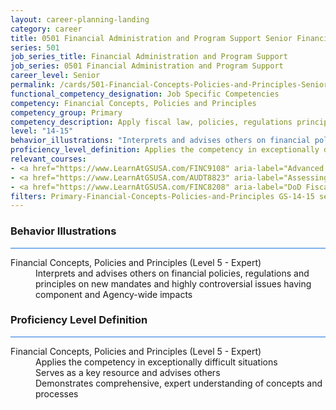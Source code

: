 ```yaml
---
layout: career-planning-landing
category: career
title: 0501 Financial Administration and Program Support Senior Financial Concepts, Policies and Principles
series: 501
job_series_title: Financial Administration and Program Support
job_series: 0501 Financial Administration and Program Support
career_level: Senior
permalink: /cards/501-Financial-Concepts-Policies-and-Principles-Senior
functional_competency_designation: Job Specific Competencies
competency: Financial Concepts, Policies and Principles
competency_group: Primary
competency_description: Apply fiscal law, policies, regulations principles, standards, and procedures to financial management activities
level: "14-15"
behavior_illustrations: "Interprets and advises others on financial policies, regulations and principles on new mandates and highly controversial issues having component and Agency-wide impacts"
proficiency_level_definition: Applies the competency in exceptionally difficult situations ? Serves as a key resource and advises others ? Demonstrates comprehensive, expert understanding of concepts and processes
relevant_courses: 
- <a href="https://www.LearnAtGSUSA.com/FINC9108" aria-label="Advanced Appropriations Law (FINC9100), GSU - https://www.LearnAtGSUSA.com/FINC9108">Advanced Appropriations Law (FINC9100), GSU</a>
- <a href="https://www.LearnAtGSUSA.com/AUDT8823" aria-label="Assessing Financial Related Activities and Controls (AUDT8811), GSU - https://www.LearnAtGSUSA.com/AUDT8823">Assessing Financial Related Activities and Controls (AUDT8811), GSU</a>
- <a href="https://www.LearnAtGSUSA.com/FINC8208" aria-label="DoD Fiscal Law Principles (FINC8200), GSU - https://www.LearnAtGSUSA.com/FINC8208">DoD Fiscal Law Principles (FINC8200), GSU</a>
filters: Primary-Financial-Concepts-Policies-and-Principles GS-14-15 series-0501
---
```


<div class="desktop:grid-col-6 margin-y-3">
  <div class="border-top-2 bg-white padding-3 shadow-5 height-full members-hover border-1px button-border border-top-blue radius-lg card-text-color">
    <h3>Behavior Illustrations</h3>
    <hr style="background-color: #1b74e0 !important;"/>
    <dl class="text-base card-content-color"><dt>Financial Concepts, Policies and Principles (Level 5 - Expert)</dt><dd>Interprets and advises others on financial policies, regulations and principles on new mandates and highly controversial issues having component and Agency-wide impacts</dd></dl>
  </div>
</div>
<div class="desktop:grid-col-6 margin-y-3">
  <div class="border-top-2 bg-white padding-3 shadow-5 height-full members-hover border-1px button-border border-top-blue radius-lg card-text-color">
    <h3>Proficiency Level Definition</h3>
     <hr style="background-color: #1b74e0 !important;"/>
    <dl class="text-base card-content-color"><dt>Financial Concepts, Policies and Principles (Level 5 - Expert)</dt><dd>Applies the competency in exceptionally difficult situations </dd><dd> Serves as a key resource and advises others </dd><dd> Demonstrates comprehensive, expert understanding of concepts and processes</dd></dl>
  </div>
</div>